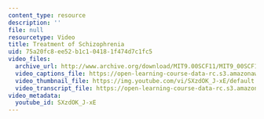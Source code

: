 ```yaml
---
content_type: resource
description: ''
file: null
resourcetype: Video
title: Treatment of Schizophrenia
uid: 75a20fc8-ee52-b1c1-0418-1f474d7c1fc5
video_files:
  archive_url: http://www.archive.org/download/MIT9.00SCF11/MIT9_00SCF11_lec20_300k.mp4
  video_captions_file: https://open-learning-course-data-rc.s3.amazonaws.com/9-00sc-introduction-to-psychology-fall-2011/44449cb190f65c4288686c02bbfbe1f1_SXzdOK_J-xE.vtt
  video_thumbnail_file: https://img.youtube.com/vi/SXzdOK_J-xE/default.jpg
  video_transcript_file: https://open-learning-course-data-rc.s3.amazonaws.com/9-00sc-introduction-to-psychology-fall-2011/554018fd0c034e6b876fa7bc1b06bf9a_SXzdOK_J-xE.pdf
video_metadata:
  youtube_id: SXzdOK_J-xE
---
```

